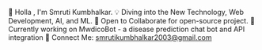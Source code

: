 👋 Holla , I'm Smruti Kumbhalkar.
💡 Diving into the New Technology, Web Development, AI, and ML.
🤝 Open to Collaborate for open-source project.
🔭 Currently working on MwdicoBot - a disease prediction chat bot and API integration
📧  Connect Me: smrutikumbhalkar2003@gmail.com
